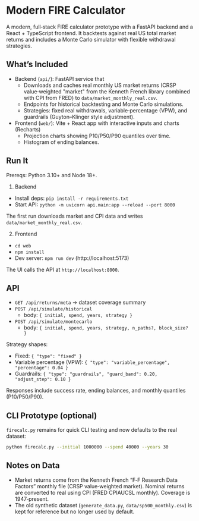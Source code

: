 # Modern FIRE Calculator

A modern, full‑stack FIRE calculator prototype with a FastAPI backend and a React + TypeScript frontend. It backtests against real US total market returns and includes a Monte Carlo simulator with flexible withdrawal strategies.

## What’s Included

- Backend (`api/`): FastAPI service that
  - Downloads and caches real monthly US market returns (CRSP value‑weighted "market" from the Kenneth French library combined with CPI from FRED) to `data/market_monthly_real.csv`.
  - Endpoints for historical backtesting and Monte Carlo simulations.
  - Strategies: fixed real withdrawals, variable‑percentage (VPW), and guardrails (Guyton–Klinger style adjustment).
- Frontend (`web/`): Vite + React app with interactive inputs and charts (Recharts)
  - Projection charts showing P10/P50/P90 quantiles over time.
  - Histogram of ending balances.

## Run It

Prereqs: Python 3.10+ and Node 18+.

1) Backend

- Install deps: `pip install -r requirements.txt`
- Start API: `python -m uvicorn api.main:app --reload --port 8000`

The first run downloads market and CPI data and writes `data/market_monthly_real.csv`.

2) Frontend

- `cd web`
- `npm install`
- Dev server: `npm run dev` (http://localhost:5173)

The UI calls the API at `http://localhost:8000`.

## API

- `GET /api/returns/meta` → dataset coverage summary
- `POST /api/simulate/historical`
  - body: `{ initial, spend, years, strategy }`
- `POST /api/simulate/montecarlo`
  - body: `{ initial, spend, years, strategy, n_paths?, block_size? }`

Strategy shapes:

- Fixed: `{ "type": "fixed" }`
- Variable percentage (VPW): `{ "type": "variable_percentage", "percentage": 0.04 }`
- Guardrails: `{ "type": "guardrails", "guard_band": 0.20, "adjust_step": 0.10 }`

Responses include success rate, ending balances, and monthly quantiles (P10/P50/P90).

## CLI Prototype (optional)

`firecalc.py` remains for quick CLI testing and now defaults to the real dataset:

```bash
python firecalc.py --initial 1000000 --spend 40000 --years 30
```

## Notes on Data

- Market returns come from the Kenneth French “F‑F Research Data Factors” monthly file (CRSP value‑weighted market). Nominal returns are converted to real using CPI (FRED CPIAUCSL monthly). Coverage is 1947‑present.
- The old synthetic dataset (`generate_data.py`, `data/sp500_monthly.csv`) is kept for reference but no longer used by default.

